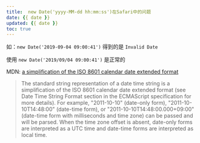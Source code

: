 ```yaml
---
title:  new Date('yyyy-MM-dd hh:mm:ss')在Safari中的问题
date: {{ date }}
updated: {{ date }}
toc: true
---
```



如：`new Date('2019-09-04 09:00:41')` 得到的是 `Invalid Date`

使用 `new Date('2019/09/04 09:00:41')` 是正常的


MDN: [a simplification of the ISO 8601 calendar date extended format](https://developer.mozilla.org/en-US/docs/Web/JavaScript/Reference/Global_Objects/Date/parse#Date_Time_String_Format)

> The standard string representation of a date time string is a simplification of the ISO 8601 calendar date extended format (see Date Time String Format section in the ECMAScript specification for more details). For example, "2011-10-10" (date-only form), "2011-10-10T14:48:00" (date-time form), or "2011-10-10T14:48:00.000+09:00" (date-time form with milliseconds and time zone) can be passed and will be parsed. When the time zone offset is absent, date-only forms are interpreted as a UTC time and date-time forms are interpreted as local time.


